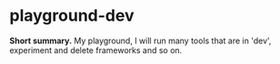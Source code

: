 # playground-dev

**Short summary.**
My playground, I will run many tools that are in 'dev', experiment and delete frameworks and so on.

